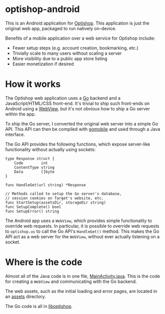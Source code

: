 # optishop-android

This is an Android application for [Optishop](https://optishop.us). This application is just the original web app, packaged to run natively on-device.

Benefits of a mobile application over a web service for Optishop include:

 * Fewer setup steps (e.g. account creation, bookmarking, etc.)
 * Trivially scale to many users without scaling a server
 * More visibility due to a public app store listing
 * Easier monetization if desired

# How it works

The Optishop web application uses a [Go](https://golang.org/) backend and a JavaScript/HTML/CSS front-end. It's trivial to ship such front-ends on Android using a [WebView](https://developer.android.com/reference/android/webkit/WebView), but it's not obvious how to ship a Go server within the app.

To ship the Go server, I converted the original web server into a simple Go API. This API can then be compiled with [gomobile](https://pkg.go.dev/golang.org/x/mobile/cmd/gomobile) and used through a Java interface.

The Go API provides the following functions, which expose server-like functionality without actually using sockets:

```
type Response struct {
	Code        int
	ContentType string
	Data        []byte
}

func HandleGet(url string) *Response

// Methods called to setup the Go server's database,
// session cookies on Target's website, etc.
func StartSetup(assetsDir, storageDir string)
func SetupComplete() bool
func SetupError() string 
```

The Android app uses a `WebView`, which provides simple functionality to override web requests. In particular, it is possible to override web requests to `optishop.us` to call the Go API's `HandleGet()` method. This makes the Go API act as a web server for the `WebView`, without ever actually listening on a socket.

# Where is the code

Almost all of the Java code is in one file, [MainActivity.java](Optishop/app/src/main/java/com/aqnichol/optishop/MainActivity.java). This is the code for creating a `WebView` and communicating with the Go backend.

The web assets, such as the initial loading and error pages, are located in an [assets](Optishop/app/src/main/assets) directory.

The Go code is all in [liboptishop](liboptishop).
